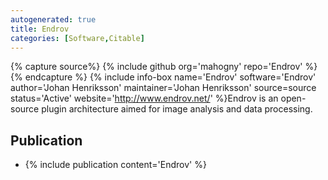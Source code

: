 ```yaml
---
autogenerated: true
title: Endrov
categories: [Software,Citable]
---
```



{% capture source%}
{% include github org='mahogny' repo='Endrov' %}
{% endcapture %}
{% include info-box name='Endrov' software='Endrov' author='Johan Henriksson' maintainer='Johan Henriksson' source=source status='Active' website='http://www.endrov.net/' %}Endrov is an open-source plugin architecture aimed for image analysis and data processing.

## Publication

-   {% include publication content='Endrov' %}

 
